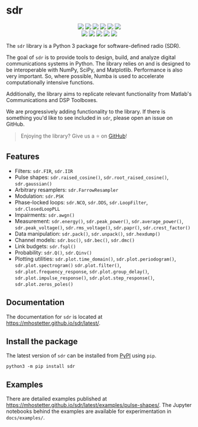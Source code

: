 # sdr

<div align=center>
  <a href="https://pypi.org/project/sdr"><img src="https://img.shields.io/pypi/v/sdr"></a>
  <a href="https://pypi.org/project/sdr"><img src="https://img.shields.io/pypi/pyversions/sdr"></a>
  <a href="https://pypi.org/project/sdr"><img src="https://img.shields.io/pypi/wheel/sdr"></a>
  <a href="https://pypistats.org/packages/sdr"><img src="https://img.shields.io/pypi/dm/sdr"></a>
  <a href="https://pypi.org/project/sdr"><img src="https://img.shields.io/pypi/l/sdr"></a>
  <a href="https://twitter.com/sdr_py"><img src="https://img.shields.io/static/v1?label=follow&message=@sdr_py&color=blue&logo=twitter"></a>
</div>

<div align=center>
  <a href="https://github.com/mhostetter/sdr/actions/workflows/docs.yaml"><img src="https://github.com/mhostetter/sdr/actions/workflows/docs.yaml/badge.svg"></a>
  <a href="https://github.com/mhostetter/sdr/actions/workflows/lint.yaml"><img src="https://github.com/mhostetter/sdr/actions/workflows/lint.yaml/badge.svg"></a>
  <a href="https://github.com/mhostetter/sdr/actions/workflows/build.yaml"><img src="https://github.com/mhostetter/sdr/actions/workflows/build.yaml/badge.svg"></a>
  <a href="https://github.com/mhostetter/sdr/actions/workflows/test.yaml"><img src="https://github.com/mhostetter/sdr/actions/workflows/test.yaml/badge.svg"></a>
  <a href="https://codecov.io/gh/mhostetter/sdr"><img src="https://codecov.io/gh/mhostetter/sdr/branch/master/graph/badge.svg?token=3FJML79ZUK"></a>
</div>

The `sdr` library is a Python 3 package for software-defined radio (SDR).

The goal of `sdr` is to provide tools to design, build, and analyze digital communications systems
in Python. The library relies on and is designed to be interoperable with NumPy, SciPy, and Matplotlib.
Performance is also very important. So, where possible, Numba is used to accelerate computationally intensive
functions.

Additionally, the library aims to replicate relevant functionality from Matlab's Communications and
DSP Toolboxes.

We are progressively adding functionality to the library. If there is something you'd like to see included
in `sdr`, please open an issue on GitHub.

> Enjoying the library? Give us a :star: on [GitHub](https://github.com/mhostetter/sdr)!

## Features

- Filters: `sdr.FIR`, `sdr.IIR`
- Pulse shapes: `sdr.raised_cosine()`, `sdr.root_raised_cosine()`, `sdr.gaussian()`
- Arbitrary resamplers: `sdr.FarrowResampler`
- Modulation: `sdr.PSK`
- Phase-locked loops: `sdr.NCO`, `sdr.DDS`, `sdr.LoopFilter`, `sdr.ClosedLoopPLL`
- Impairments: `sdr.awgn()`
- Measurement: `sdr.energy()`, `sdr.peak_power()`, `sdr.average_power()`, `sdr.peak_voltage()`,
  `sdr.rms_voltage()`, `sdr.papr()`, `sdr.crest_factor()`
- Data manipulation: `sdr.pack()`, `sdr.unpack()`, `sdr.hexdump()`
- Channel models: `sdr.bsc()`, `sdr.bec()`, `sdr.dmc()`
- Link budgets: `sdr.fspl()`
- Probability: `sdr.Q()`, `sdr.Qinv()`
- Plotting utilities: `sdr.plot.time_domain()`, `sdr.plot.periodogram()`, `sdr.plot.spectrogram()`
  `sdr.plot.filter()`, `sdr.plot.frequency_response`, `sdr.plot.group_delay()`,
  `sdr.plot.impulse_response()`, `sdr.plot.step_response()`, `sdr.plot.zeros_poles()`

## Documentation

The documentation for `sdr` is located at <https://mhostetter.github.io/sdr/latest/>.

## Install the package

The latest version of `sdr` can be installed from [PyPI](https://pypi.org/project/sdr/) using `pip`.

```console
python3 -m pip install sdr
```

## Examples

There are detailed examples published at <https://mhostetter.github.io/sdr/latest/examples/pulse-shapes/>.
The Jupyter notebooks behind the examples are available for experimentation in `docs/examples/`.
